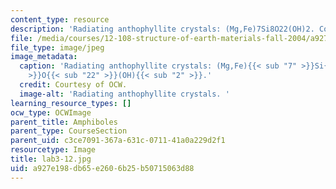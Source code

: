 ```yaml
---
content_type: resource
description: 'Radiating anthophyllite crystals: (Mg,Fe)7Si8O22(OH)2. Courtesy of OCW.'
file: /media/courses/12-108-structure-of-earth-materials-fall-2004/a927e198db65e2606b25b50715063d88_lab3-12.jpg
file_type: image/jpeg
image_metadata:
  caption: 'Radiating anthophyllite crystals: (Mg,Fe){{< sub "7" >}}Si{{< sub "8"
    >}}O{{< sub "22" >}}(OH){{< sub "2" >}}.'
  credit: Courtesy of OCW.
  image-alt: 'Radiating anthophyllite crystals. '
learning_resource_types: []
ocw_type: OCWImage
parent_title: Amphiboles
parent_type: CourseSection
parent_uid: c3ce7091-367a-631c-0711-41a0a229d2f1
resourcetype: Image
title: lab3-12.jpg
uid: a927e198-db65-e260-6b25-b50715063d88
---
```

